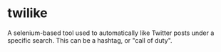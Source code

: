 # twilike
A selenium-based tool used to automatically like Twitter posts under a specific search. This can be a hashtag, or "call of duty".
